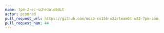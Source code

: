 ```yaml
---
name: 7pm-2-ec-scheduleEdit
actor: pconrad
pull_request_url: https://github.com/ucsb-cs156-w22/team04-w22-7pm-courses/pull/44
pull_request_num: 44
---
```

